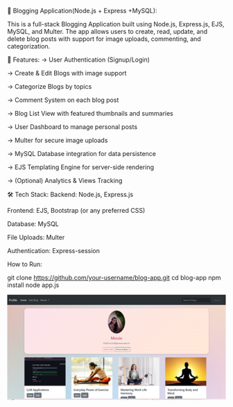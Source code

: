 📝 Blogging Application(Node.js + Express +MySQL): 

This is a full-stack Blogging Application built using Node.js, Express.js, EJS, MySQL, and Multer. The app allows users to create, read, update, and delete blog posts with support for image uploads, commenting, and categorization.

🔧 Features:
-> User Authentication (Signup/Login)

-> Create & Edit Blogs with image support

-> Categorize Blogs by topics

-> Comment System on each blog post

-> Blog List View with featured thumbnails and summaries

-> User Dashboard to manage personal posts

-> Multer for secure image uploads

-> MySQL Database integration for data persistence

-> EJS Templating Engine for server-side rendering

-> (Optional) Analytics & Views Tracking

🛠️ Tech Stack:
Backend: Node.js, Express.js

Frontend: EJS, Bootstrap (or any preferred CSS)

Database: MySQL

File Uploads: Multer

Authentication: Express-session 

How to Run:

git clone https://github.com/your-username/blog-app.git
cd blog-app
npm install
node app.js

![alt text](views/demo.png)
